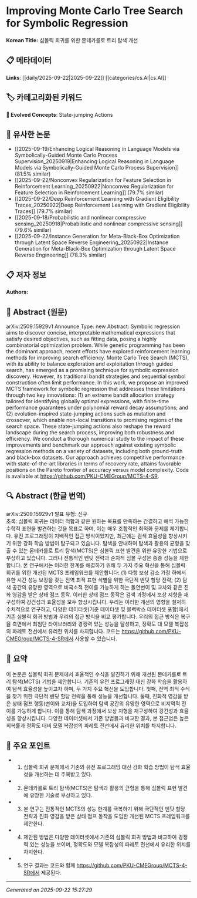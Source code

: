 # Improving Monte Carlo Tree Search for Symbolic Regression

**Korean Title:** 심볼릭 회귀를 위한 몬테카를로 트리 탐색 개선

## 📋 메타데이터

**Links**: [[daily/2025-09-22|2025-09-22]] [[categories/cs.AI|cs.AI]]

## 🏷️ 카테고리화된 키워드
**🚀 Evolved Concepts**: State-jumping Actions

## 🔗 유사한 논문
- [[2025-09-19/Enhancing Logical Reasoning in Language Models via Symbolically-Guided Monte Carlo Process Supervision_20250919|Enhancing Logical Reasoning in Language Models via Symbolically-Guided Monte Carlo Process Supervision]] (81.5% similar)
- [[2025-09-22/Nonconvex Regularization for Feature Selection in Reinforcement Learning_20250922|Nonconvex Regularization for Feature Selection in Reinforcement Learning]] (79.7% similar)
- [[2025-09-22/Deep Reinforcement Learning with Gradient Eligibility Traces_20250922|Deep Reinforcement Learning with Gradient Eligibility Traces]] (79.7% similar)
- [[2025-09-18/Probabilistic and nonlinear compressive sensing_20250918|Probabilistic and nonlinear compressive sensing]] (79.6% similar)
- [[2025-09-22/Instance Generation for Meta-Black-Box Optimization through Latent Space Reverse Engineering_20250922|Instance Generation for Meta-Black-Box Optimization through Latent Space Reverse Engineering]] (78.3% similar)

## 📋 저자 정보

**Authors:** 

## 📄 Abstract (원문)

arXiv:2509.15929v1 Announce Type: new 
Abstract: Symbolic regression aims to discover concise, interpretable mathematical expressions that satisfy desired objectives, such as fitting data, posing a highly combinatorial optimization problem. While genetic programming has been the dominant approach, recent efforts have explored reinforcement learning methods for improving search efficiency. Monte Carlo Tree Search (MCTS), with its ability to balance exploration and exploitation through guided search, has emerged as a promising technique for symbolic expression discovery. However, its traditional bandit strategies and sequential symbol construction often limit performance. In this work, we propose an improved MCTS framework for symbolic regression that addresses these limitations through two key innovations: (1) an extreme bandit allocation strategy tailored for identifying globally optimal expressions, with finite-time performance guarantees under polynomial reward decay assumptions; and (2) evolution-inspired state-jumping actions such as mutation and crossover, which enable non-local transitions to promising regions of the search space. These state-jumping actions also reshape the reward landscape during the search process, improving both robustness and efficiency. We conduct a thorough numerical study to the impact of these improvements and benchmark our approach against existing symbolic regression methods on a variety of datasets, including both ground-truth and black-box datasets. Our approach achieves competitive performance with state-of-the-art libraries in terms of recovery rate, attains favorable positions on the Pareto frontier of accuracy versus model complexity. Code is available at https://github.com/PKU-CMEGroup/MCTS-4-SR.

## 🔍 Abstract (한글 번역)

arXiv:2509.15929v1 발표 유형: 신규  
초록: 심볼릭 회귀는 데이터 적합과 같은 원하는 목표를 만족하는 간결하고 해석 가능한 수학적 표현을 발견하는 것을 목표로 하며, 이는 매우 조합적인 최적화 문제를 제기합니다. 유전 프로그래밍이 지배적인 접근 방식이었지만, 최근에는 검색 효율성을 향상시키기 위한 강화 학습 방법이 탐구되고 있습니다. 탐색을 안내하여 탐색과 활용의 균형을 맞출 수 있는 몬테카를로 트리 탐색(MCTS)은 심볼릭 표현 발견을 위한 유망한 기법으로 부상하고 있습니다. 그러나 전통적인 밴딧 전략과 순차적 심볼 구성은 종종 성능을 제한합니다. 본 연구에서는 이러한 한계를 해결하기 위해 두 가지 주요 혁신을 통해 심볼릭 회귀를 위한 개선된 MCTS 프레임워크를 제안합니다: (1) 다항 보상 감소 가정 하에서 유한 시간 성능 보장을 갖는 전역 최적 표현 식별을 위한 극단적 밴딧 할당 전략; (2) 탐색 공간의 유망한 영역으로 비국소적 전이를 가능하게 하는 돌연변이 및 교차와 같은 진화 영감을 받은 상태 점프 동작. 이러한 상태 점프 동작은 검색 과정에서 보상 지형을 재구성하여 강건성과 효율성을 모두 향상시킵니다. 우리는 이러한 개선의 영향을 철저히 수치적으로 연구하고, 다양한 데이터셋(기준 데이터셋 및 블랙박스 데이터셋 포함)에서 기존 심볼릭 회귀 방법과 우리의 접근 방식을 비교 평가합니다. 우리의 접근 방식은 복구율 측면에서 최첨단 라이브러리와 경쟁력 있는 성능을 달성하고, 정확도 대 모델 복잡성의 파레토 전선에서 유리한 위치를 차지합니다. 코드는 https://github.com/PKU-CMEGroup/MCTS-4-SR에서 사용할 수 있습니다.

## 📝 요약

이 논문은 심볼릭 회귀 문제에서 효율적인 수식을 발견하기 위해 개선된 몬테카를로 트리 탐색(MCTS) 기법을 제안합니다. 기존의 유전 프로그래밍 대신 강화 학습을 활용하여 탐색 효율성을 높이고자 하며, 두 가지 주요 혁신을 도입합니다. 첫째, 전역 최적 수식을 찾기 위한 극단적 밴딧 할당 전략을 통해 성능을 개선합니다. 둘째, 진화적 영감을 받은 상태 점프 행동(변이와 교차)을 도입하여 탐색 공간의 유망한 영역으로 비지역적 전이를 가능하게 합니다. 이를 통해 탐색 과정에서 보상 지형을 재구성하여 강건성과 효율성을 향상시킵니다. 다양한 데이터셋에서 기존 방법들과 비교한 결과, 본 접근법은 높은 회복률과 정확도 대비 모델 복잡성의 파레토 전선에서 유리한 위치를 차지합니다.

## 🎯 주요 포인트

- 1. 심볼릭 회귀 문제에서 기존의 유전 프로그래밍 대신 강화 학습 방법이 탐색 효율성을 개선하는 데 주목받고 있다.

- 2. 몬테카를로 트리 탐색(MCTS)은 탐색과 활용의 균형을 통해 심볼릭 표현 발견에 유망한 기술로 부상하고 있다.

- 3. 본 연구는 전통적인 MCTS의 성능 한계를 극복하기 위해 극단적인 밴딧 할당 전략과 진화 영감을 받은 상태 점프 동작을 도입한 개선된 MCTS 프레임워크를 제안한다.

- 4. 제안된 방법은 다양한 데이터셋에서 기존의 심볼릭 회귀 방법과 비교하여 경쟁력 있는 성능을 보이며, 정확도와 모델 복잡성의 파레토 전선에서 유리한 위치를 차지한다.

- 5. 연구 결과는 코드와 함께 https://github.com/PKU-CMEGroup/MCTS-4-SR에서 제공된다.

---

*Generated on 2025-09-22 15:27:29*